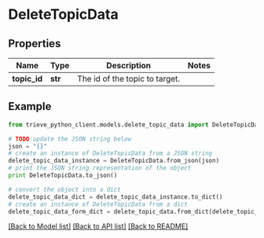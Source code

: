 # DeleteTopicData


## Properties

Name | Type | Description | Notes
------------ | ------------- | ------------- | -------------
**topic_id** | **str** | The id of the topic to target. | 

## Example

```python
from trieve_python_client.models.delete_topic_data import DeleteTopicData

# TODO update the JSON string below
json = "{}"
# create an instance of DeleteTopicData from a JSON string
delete_topic_data_instance = DeleteTopicData.from_json(json)
# print the JSON string representation of the object
print DeleteTopicData.to_json()

# convert the object into a dict
delete_topic_data_dict = delete_topic_data_instance.to_dict()
# create an instance of DeleteTopicData from a dict
delete_topic_data_form_dict = delete_topic_data.from_dict(delete_topic_data_dict)
```
[[Back to Model list]](../README.md#documentation-for-models) [[Back to API list]](../README.md#documentation-for-api-endpoints) [[Back to README]](../README.md)


